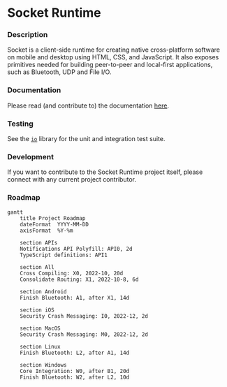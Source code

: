 # Socket Runtime

### Description

Socket is a client-side runtime for creating native cross-platform software on
mobile and desktop using HTML, CSS, and JavaScript. It also exposes primitives
needed for building peer-to-peer and local-first applications, such as Bluetooth,
UDP and File I/O.

### Documentation

<!-- [![Socket SDK CI](https://github.com/socketsupply/socket/actions/workflows/ci.yml/badge.svg?branch=master)](https://github.com/socketsupply/socket/actions/workflows/ci.yml) -->

Please read (and contribute to) the documentation [here](https://sockets.sh).

### Testing

See the [`io`][0] library for the unit and integration test suite.

### Development

If you want to contribute to the Socket Runtime project itself, please connect
with any current project contributor.

### Roadmap

```mermaid
gantt
    title Project Roadmap
    dateFormat  YYYY-MM-DD
    axisFormat  %Y-%m

    section APIs
    Notifications API Polyfill: API0, 2d
    TypeScript definitions: API1

    section All
    Cross Compiling: X0, 2022-10, 20d
    Consolidate Routing: X1, 2022-10-8, 6d

    section Android
    Finish Bluetooth: A1, after X1, 14d

    section iOS
    Security Crash Messaging: I0, 2022-12, 2d

    section MacOS
    Security Crash Messaging: M0, 2022-12, 2d

    section Linux
    Finish Bluetooth: L2, after A1, 14d

    section Windows
    Core Integration: W0, after B1, 20d
    Finish Bluetooth: W2, after L2, 10d
```


[0]:https://github.com/socketsupply/io
